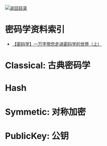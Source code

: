 [![返回目录](https://parg.co/UGo)](https://github.com/wxyyxc1992/Awesome-Reference)

# 密码学资料索引

* [【密码学】一万字带您走进密码学的世界（上）](http://www.ehcoo.com/cryptology.html)

# Classical: 古典密码学

# Hash

# Symmetic: 对称加密

# PublicKey: 公钥
